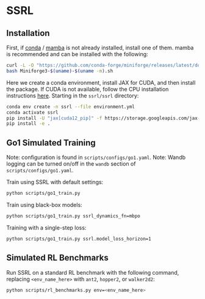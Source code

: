 # SSRL

## Installation

First, if [conda](https://docs.anaconda.com/miniconda/miniconda-install/) / [mamba](https://mamba.readthedocs.io/en/latest/installation/mamba-installation.html) is not already installed, install one of them. mamba is recommended and can be installed with the following:

```sh
curl -L -O "https://github.com/conda-forge/miniforge/releases/latest/download/Miniforge3-$(uname)-$(uname -m).sh"
bash Miniforge3-$(uname)-$(uname -m).sh
```

Here we create a conda environment, install JAX for CUDA, and then install the package. If CUDA is not available, follow the CPU installation instructions [here](https://github.com/jax-ml/jax). Starting in the `ssrl/ssrl` directory:

```sh
conda env create -n ssrl --file environment.yml
conda activate ssrl
pip install -U "jax[cuda12_pip]" -f https://storage.googleapis.com/jax-releases/jax_cuda_releases.html
pip install -e .
```

## Go1 Simulated Training

Note: configuration is found in `scripts/configs/go1.yaml`.
Note: Wandb logging can be turned on/off in the `wandb` section of `scripts/configs/go1.yaml`.

Train using SSRL with default settings:

```sh
python scripts/go1_train.py
```

Train using black-box models:

```sh
python scripts/go1_train.py ssrl_dynamics_fn=mbpo
```

Training with a single-step loss:

```sh
python scripts/go1_train.py ssrl.model_loss_horizon=1
```

## Simulated RL Benchmarks

Run SSRL on a standard RL benchmark with the following command, replacing `<env_name_here>` with `ant2`, `hopper2`, or `walker2d2`:

```sh
python scripts/rl_benchmarks.py env=<env_name_here>
```

